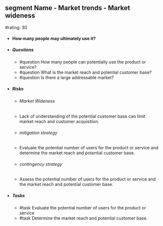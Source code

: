 ## segment Name - Market trends - Market wideness
#rating: 30
- #### How many people may ultimately use it?
- ##### Questions
  - #question How many people can potentially use the product or service?
  - #question What is the market reach and potential customer base?
  - #question Is there a large addressable market?
- ##### Risks

  - ###### Market Wideness
  - Lack of understanding of the potential customer base can limit market reach and customer acquisition.
  - ###### mitigation strategy
  - Evaluate the potential number of users for the product or service and determine the market reach and potential customer base.
  - ###### contingency strategy
  - Assess the potential number of users for the product or service and the market reach and potential customer base.
- ##### Tasks
  - #task Evaluate the potential number of users for the product or service
  - #task  Determine the market reach and potential customer base.


